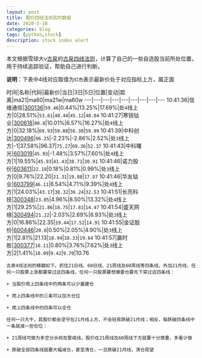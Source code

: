 ```yaml
---
layout: post
title: 股价四线法则实时数据
date: 2020-5-10
categories: blog
tags: [python,stock]
description: stock index alert
---
```



本文根据雪球大v[古泉](https://xueqiu.com/u/7148646888)的[古泉四线法则](https://xueqiu.com/7148646888/130498192)，计算了自己的一些自选股当前所处位置，用于持续追踪验证，帮助自己进行判断。

**说明**：下表中4线对应取值为`红色`表示最新价处于对应指标上方，属正面

时间|名称|代码|最新价|当日|3日|5日|位置|变动|距离|ma21|ma60|ma21w|ma60w
---|---|---|---|---|---|---|---|---
10:41:36|信维通信|[300136](https://xueqiu.com/S/SZ300136)|`59.46`|0.44%|13.25%|17.69%|处`4`线上方|0|28.51%|`53.61`|`48.44`|`45.12`|`40.04`
10:41:27|寒锐钴业|[300618](https://xueqiu.com/S/SZ300618)|`80.8`|10.01%|6.57%|16.27%|处`4`线上方|0|32.18%|`69.93`|`59.88`|`56.30`|`59.99`
10:41:39|中科创达|[300496](https://xueqiu.com/S/SZ300496)|`96.25`|-2.23%|-2.86%|2.52%|处`3`线上方|-1|37.58%|96.37|`75.27`|`69.36`|`52.37`
10:41:43|中科曙光|[603019](https://xueqiu.com/S/SH603019)|`45.93`|-1.48%|3.57%|7.60%|处`4`线上方|1|19.55%|`45.93`|`41.43`|`38.71`|`30.91`
10:41:46|诺力股份|[603611](https://xueqiu.com/S/SH603611)|`22.18`|0.18%|0.81%|0.99%|处`3`线上方|0|9.76%|22.20|`21.31`|`19.88`|`17.97`
10:41:46|华友钴业|[603799](https://xueqiu.com/S/SH603799)|`46.11`|6.54%|4.71%|9.39%|处`4`线上方|1|24.03%|`43.17`|`38.32`|`36.24`|`32.53`
10:41:51|长亮科技|[300348](https://xueqiu.com/S/SZ300348)|`23.05`|4.96%|8.50%|13.32%|处`4`线上方|1|29.25%|`21.86`|`18.75`|`17.81`|`14.47`
10:41:54|盛天网络|[300494](https://xueqiu.com/S/SZ300494)|`21.22`|-2.03%|2.69%|6.93%|处`3`线上方|0|16.86%|22.35|`19.44`|`17.52`|`14.91`
10:41:55|金证股份|[600446](https://xueqiu.com/S/SH600446)|`20.0`|0.50%|2.05%|4.90%|处`3`线上方|1|2.81%|21.13|`18.94`|`18.33`|`19.64`
10:41:57|赢时胜|[300377](https://xueqiu.com/S/SZ300377)|`10.11`|0.80%|3.76%|7.62%|处`3`线上方|2|1.41%|`10.09`|`9.42`|`9.70`|10.76

```
古泉4线法则的精髓如下。抓住21日线、60日线、21周线及60周线等四条线，外加21月线，任何一只股票上涨都要穿过这四条线，任何一只股票要想爆雷也要先下穿过这四条线：

+ 当股价爬上四条线中的两条可以少量建仓

+ 爬上四条线中的三条可以加大仓位

+ 爬上四条线中的四条可以全仓

任何一只大牛，其股价都会坚守在21月线上方，不会轻易跌破21月线；相反，每跌破四条线中一条就减一些仓位：

+ 21周线可做为多空分水岭及警戒线，股价在21周线及60周线下方就要十分慎重，多看少做

+ 跌破全部四条线就要大幅减仓，甚至清仓，一旦跌破21月线，清仓观望
```